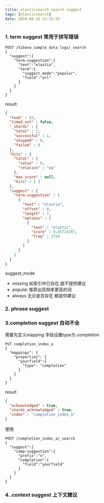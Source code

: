 ```yaml
---
title: elasticsearch search suggest
tags: [elasticsearch]
date: 2019-08-26 21:33:35
---
```



### 1. term suggest 常用于拼写错误
```
POST /kibana_sample_data_logs/_search
{
  "suggest":{
    "term-suggestion":{
      "text":"elastia",
      "term":{
        "suggest_mode":"popular",
        "field":"url"
      }
    }
  }
}
```
result:
```json
{
  "took" : 65,
  "timed_out" : false,
  "_shards" : {
    "total" : 1,
    "successful" : 1,
    "skipped" : 0,
    "failed" : 0
  },
  "hits" : {
    "total" : {
      "value" : 0,
      "relation" : "eq"
    },
    "max_score" : null,
    "hits" : [ ]
  },
  "suggest" : {
    "term-suggestion" : [
      {
        "text" : "elastia",
        "offset" : 0,
        "length" : 7,
        "options" : [
          {
            "text" : "elastic",
            "score" : 0.85714287,
            "freq" : 2724
          }
        ]
      }
    ]
  }
}
```
suggest_mode
- missing 如索引中已存在,就不提供建议
- popular 推荐出现频率更高的词
- always 无论是否存在 都提供建议 

### 2. phrase suggest

### 3.completion suggest 自动不全
需要先定义mapping 字段设置type为 completion

```
PUT completion_index_a
{
  "mappings": {
    "properties": {
      "yourfield":{
        "type": "completion"
      }
    }
  }
}
```
result
```json
{
  "acknowledged" : true,
  "shards_acknowledged" : true,
  "index" : "completion_index_a"
}
```
使用
```
POST /completion_index_a/_search
{
  "suggest":{
    "comp-suggestion":{
      "prefix":"n",
      "completion":{
        "field":"yourfield"
      }
    }
  }
}
```
### 4..context suggest 上下文建议